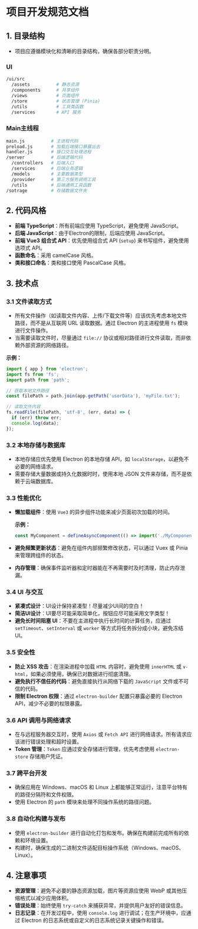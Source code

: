 # 项目开发规范文档

## 1. **目录结构**

- 项目应遵循模块化和清晰的目录结构，确保各部分职责分明。

### UI

```bash
/ui/src
  /assets          # 静态资源
  /components      # 共享组件
  /views           # 页面组件
  /store           # 状态管理 (Pinia)
  /utils           # 工具类函数
  /services        # API 服务
```

### Main主线程

```bash
main.js          # 主进程代码
preload.js       # 加载后端接口暴露出去
handler.js       # 接口交互处理进程
/server          # 后端逻辑代码
  /controllers   # 后端入口
  /services      # 后端业务逻辑
  /models        # 主要数据类型
  /provider      # 第三方服务调用工具
  /utils         # 后端通用工具函数
/sotrage         # 存储数据文件夹
```

## 2. **代码风格**

- **前端 TypeScript**：所有前端应使用 TypeScript，避免使用 JavaScript。
- **后端 JavaScript**：由于Electron的限制，后端应使用 JavaScript。
- **前端 Vue3 组合式 API**：优先使用组合式 API (`setup`) 来书写组件，避免使用选项式 API。
- **函数命名**：采用 camelCase 风格。
- **类和接口命名**：类和接口使用 PascalCase 风格。

## 3. **技术点**

### 3.1 **文件读取方式**

- 所有文件操作（如读取文件内容、上传/下载文件等）应该优先考虑本地文件路径，而不是从互联网 URL 读取数据。通过 Electron 的主进程使用 `fs` 模块进行文件操作。
- 当需要读取文件时，尽量通过 `file://` 协议或相对路径进行文件读取，而非依赖外部资源的网络路径。

**示例：**

```typescript
import { app } from 'electron';
import fs from 'fs';
import path from 'path';

// 获取本地文件路径
const filePath = path.join(app.getPath('userData'), 'myFile.txt');

// 读取文件内容
fs.readFile(filePath, 'utf-8', (err, data) => {
  if (err) throw err;
  console.log(data);
});
```

### 3.2 **本地存储与数据库**

- 本地存储应优先使用 Electron 的本地存储 API，如 `localStorage`，以避免不必要的网络请求。
- 需要存储大量数据或持久化数据时时，使用本地 JSON 文件来存储，而不是依赖于云端数据库。

### 3.3 **性能优化**

- **懒加载组件**：使用 `Vue3` 的异步组件功能来减少页面初次加载的时间。

  **示例：**

  ```typescript
  const MyComponent = defineAsyncComponent(() => import('./MyComponent.vue'));
  ```

- **避免频繁更新状态**：避免在组件内部频繁修改状态，可以通过 Vuex 或 Pinia 来管理跨组件的状态。

- **内存管理**：确保事件监听器和定时器能在不再需要时及时清理，防止内存泄漏。

### 3.4 **UI 与交互**

- **紧凑式设计**：UI设计保持紧凑型！尽量减少UI间的空白！
- **简洁UI设计**：UI要尽可能采取简单化，按钮应尽可能采用文字类型！
- **避免长时间阻塞 UI**：不要在主进程中执行长时间的计算任务，应通过 `setTimeout`、`setInterval` 或 `worker` 等方式将任务拆分成小块，避免冻结 UI。

### 3.5 **安全性**

- **防止 XSS 攻击**：在渲染进程中加载 `HTML` 内容时，避免使用 `innerHTML` 或 `v-html`，如果必须使用，确保已对数据进行彻底清理。
- **避免执行不信任的代码**：避免直接执行从网络下载的 `JavaScript` 文件或不可信的代码。
- **限制 Electron 权限**：通过 `electron-builder` 配置只暴露必要的 Electron API，减少不必要的权限暴露。

### 3.6 **API 调用与网络请求**

- 在与远程服务器交互时，使用 `Axios` 或 `Fetch API` 进行网络请求。所有请求应该进行错误处理和超时设置。
- **Token 管理**：`Token` 应通过安全存储进行管理，优先考虑使用 `electron-store` 存储用户凭证。

### 3.7 **跨平台开发**

- 确保应用在 Windows、macOS 和 Linux 上都能够正常运行，注意平台特有的路径分隔符和文件权限。
- 使用 Electron 的 `path` 模块来处理不同操作系统的路径问题。

### 3.8 **自动化构建与发布**

- 使用 `electron-builder` 进行自动化打包和发布。确保在构建前完成所有的依赖和环境设置。
- 构建时，确保生成的二进制文件适配目标操作系统（Windows、macOS、Linux）。

## 4. **注意事项**

- **资源管理**：避免不必要的静态资源加载，图片等资源应使用 WebP 或其他压缩格式以减少应用体积。
- **错误处理**：始终使用 `try-catch` 来捕获异常，并提供用户友好的错误信息。
- **日志记录**：在开发过程中，使用 `console.log` 进行调试；在生产环境中，应通过 Electron 的日志系统或自定义的日志系统记录关键操作和错误。

